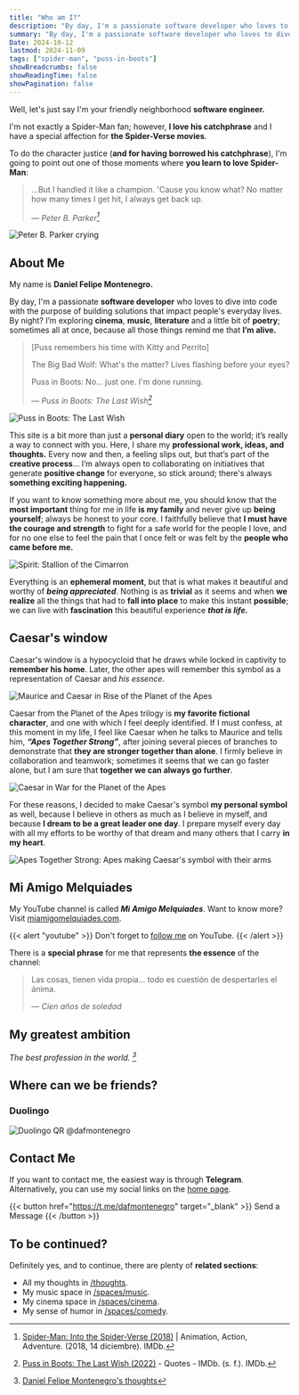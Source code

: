 ```yaml
---
title: "Who am I?"
description: "By day, I'm a passionate software developer who loves to dive into code with the purpose of building solutions that impact people's everyday lives. By night? I'm exploring cinema, music, literature, and a little bit of poetry; sometimes all at once, because all those things remind me that I'm alive."
summary: "By day, I'm a passionate software developer who loves to dive into code with the purpose of building solutions that impact people's everyday lives. By night? I'm exploring cinema, music, literature, and a little bit of poetry; sometimes all at once, because all those things remind me that I'm alive."
Date: 2024-10-12
lastmod: 2024-11-09
tags: ["spider-man", "puss-in-boots"]
showBreadcrumbs: false
showReadingTime: false
showPagination: false
---
```

Well, let's just say I'm your friendly neighborhood **software engineer.**

I'm not exactly a Spider-Man fan; however, **I love his catchphrase** and I have a special affection for **the Spider-Verse movies**.

To do the character justice (**and for having borrowed his catchphrase**), I'm going to point out one of those moments where **you learn to love Spider-Man**:

> ...But I handled it like a champion. 'Cause you know what? No matter how many times I get hit, I always get back up.
> 
> — <cite>Peter B. Parker[^1]</cite>

[^1]: [Spider-Man: Into the Spider-Verse (2018)](https://www.imdb.com/title/tt4633694/) | Animation, Action, Adventure. (2018, 14 diciembre). IMDb.

![Peter B. Parker crying](img/spider-man-crying.gif)

## About Me
My name is **Daniel Felipe Montenegro.**

By day, I'm a passionate **software developer** who loves to dive into code with the purpose of building solutions that impact people's everyday lives. By night? I’m exploring **cinema**, **music**, **literature** and a little bit of **poetry**; sometimes all at once, because all those things remind me that **I’m alive.**

> [Puss remembers his time with Kitty and Perrito]
> 
> The Big Bad Wolf: What's the matter? Lives flashing before your eyes?
> 
> Puss in Boots: No... just one. I'm done running.
> 
> — <cite>Puss in Boots: The Last Wish[^2]</cite>

[^2]: [Puss in Boots: The Last Wish (2022)](https://www.imdb.com/title/tt3915174/quotes/) - Quotes - IMDb. (s. f.). IMDb.

![Puss in Boots: The Last Wish](img/puss-in-boots-vs-wolf.gif)

This site is a bit more than just a **personal diary** open to the world; it’s really a way to connect with you. Here, I share my **professional work, ideas, and thoughts.** Every now and then, a feeling slips out, but that’s part of the **creative process**... I’m always open to collaborating on initiatives that generate **positive change** for everyone, so stick around; there's always **something exciting happening.**

If you want to know something more about me, you should know that the **most important** thing for me in life **is my family** and never give up **being yourself**; always be honest to your core. I faithfully believe that **I must have the courage and strength** to fight for a safe world for the people I love, and for no one else to feel the pain that I once felt or was felt by the **people who came before me.**

![Spirit: Stallion of the Cimarron](img/spirit.gif "Spirit: Stallion of the Cimarron")

Everything is an **ephemeral moment**, but that is what makes it beautiful and worthy of ***being appreciated***. Nothing is as **trivial** as it seems and when **we realize** all the things that had to **fall into place** to make this instant **possible**; we can live with **fascination** this beautiful experience ***that is life.***

## Caesar's window
Caesar's window is a hypocycloid that he draws while locked in captivity to **remember his home**. Later, the other apes will remember this symbol as a representation of Caesar and *his essence*.

![Maurice and Caesar in Rise of the Planet of the Apes](img/maurice-caesar.jpg "Maurice and Caesar in Rise of the Planet of the Apes")

Caesar from the Planet of the Apes trilogy is **my favorite fictional character**, and one with which I feel deeply identified. If I must confess, at this moment in my life, I feel like Caesar when he talks to Maurice and tells him, ***“Apes Together Strong”***, after joining several pieces of branches to demonstrate that **they are stronger together than alone**. I firmly believe in collaboration and teamwork; sometimes it seems that we can go faster alone, but I am sure that **together we can always go further**.

![Caesar in War for the Planet of the Apes](img/caesar-ape.jpg "Caesar in War for the Planet of the Apes")

For these reasons, I decided to make Caesar's symbol **my personal symbol** as well, because I believe in others as much as I believe in myself, and because **I dream to be a great leader one day**. I prepare myself every day with all my efforts to be worthy of that dream and many others that I carry **in my heart**.

![Apes Together Strong: Apes making Caesar's symbol with their arms](img/apes-together-strong.jpg "Apes Together Strong: Apes making Caesar's symbol with their arms")

## Mi Amigo Melquiades 
My YouTube channel is called ***Mi Amigo Melquiades***. Want to know more? Visit [miamigomelquiades.com](https://miamigomelquiades.com/).

{{< alert "youtube" >}}
Don't forget to [follow me](https://www.youtube.com/@MiAmigoMelquiades) on YouTube.
{{< /alert >}}


There is a **special phrase** for me that represents **the essence** of the channel:

> Las cosas, tienen vida propia... todo es cuestión de despertarles el ánima.
> 
> — <cite>Cien años de soledad</cite>

## My greatest ambition
*The best profession in the world.* <cite>[^3]</cite>

[^3]: [Daniel Felipe Montenegro's thoughts](/thoughts)

## Where can we be friends?

### Duolingo
![Duolingo QR @dafmontenegro](img/duolingo-qr.jpg)

## Contact Me
If you want to contact me, the easiest way is through **Telegram**. Alternatively, you can use my social links on the [home page](/).

{{< button href="https://t.me/dafmontenegro" target="_blank" >}}
Send a Message
{{< /button >}}

## To be continued?
Definitely yes, and to continue, there are plenty of **related sections**:
- All my thoughts in [/thoughts](/thoughts).
- My music space in [/spaces/music](spaces/music).
- My cinema space in [/spaces/cinema](spaces/cinema).
- My sense of humor in [/spaces/comedy](spaces/comedy).